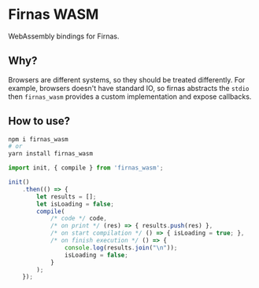 # Firnas WASM

WebAssembly bindings for Firnas.

## Why?

Browsers are different systems, so they should be treated differently. For example, browsers doesn't have standard IO, so firnas abstracts the `stdio` then `firnas_wasm` provides a custom implementation and expose callbacks.

## How to use?

```sh
npm i firnas_wasm
# or
yarn install firnas_wasm
```

```js
import init, { compile } from 'firnas_wasm';

init()
    .then(() => {
        let results = [];
        let isLoading = false;
        compile(
            /* code */ code,
            /* on print */ (res) => { results.push(res) },
            /* on start compilation */ () => { isLoading = true; },
            /* on finish execution */ () => {
                console.log(results.join("\n"));
                isLoading = false;
            }
        );
    });
```
